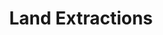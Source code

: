 ---
layout: lecture
title: Land Extractions
type: lecture
draft: 0
show_schedule: 1
# slides:
#   - url: https://docs.google.com/presentation/d/1erZtMvQBXUfPWtnDGopAbA1KXY3nPVvY5BcJyFOERDE/edit?usp=sharing
#     title: Land Relations
due_date: 2024-06-17
readings:
  - title: Earth
    url: https://canvas.northwestern.edu/files/19537276/
    author: Crawford, K.
    date: 2021
    source: The Atlas of AI
    notes: "Important to note here the missing citations in Crawford's work from several Data & Society lab members who researched and brought up ideas from the book prior to Crawford's writing. Read some <a href='https://twitter.com/SmithaKhorana/status/1431728246354231300'>details here</a>."
---